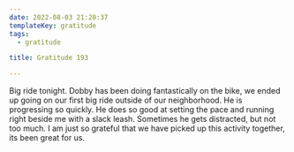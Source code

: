 ```yaml
---
date: 2022-08-03 21:20:37
templateKey: gratitude
tags:
  - gratitude

title: Gratitude 193

---
```


Big ride tonight.  Dobby has been doing fantastically on the bike, we ended up
going on our first big ride outside of our neighborhood.  He is progressing so
quickly.  He does so good at setting the pace and running right beside me with
a slack leash.  Sometimes he gets distracted, but not too much.  I am just so
grateful that we have picked up this activity together, its been great for us.
